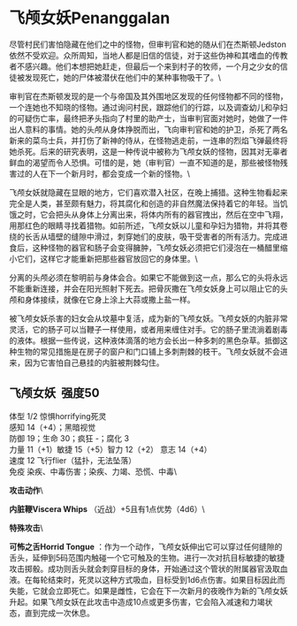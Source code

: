 # 飞颅女妖Penanggalan 

尽管村民们害怕隐藏在他们之中的怪物，但审判官和她的随从们在杰斯顿Jedston依然不受欢迎。众所周知，当地人都是旧信的信徒，对于这些伪神和其嗜血的传教者不感兴趣。他们本想把她赶走，但最后一个来到村子的牧师，一个月之少女的信徒被发现死亡，她的尸体被潜伏在他们中的某种事物吸干了。\

审判官在杰斯顿发现的是一个与帝国及其外围地区发现的任何怪物都不同的怪物，一个连她也不知晓的怪物。通过询问村民，跟踪他们的行踪，以及调查幼儿和孕妇的可疑伤亡率，最终把矛头指向了村里的助产士，当审判官面对她时，她做了一件出人意料的事情。她的头颅从身体挣脱而出，飞向审判官和她的护卫，杀死了两名新来的菜鸟士兵，并打伤了新神的侍从，在怪物逃走前，一连串的烈焰飞弹最终将她杀死。后来的研究表明，这是一种传说中被称为飞颅女妖的怪物，因其对无辜者鲜血的渴望而令人恐惧。可惜的是，她（审判官）一直不知道的是，那些被怪物残害过的人在下一个新月时，都会变成一个新的怪物。\

飞颅女妖就隐藏在显眼的地方，它们喜欢潜入社区，在晚上捕猎。这种生物看起来完全是人类，甚至颇有魅力，将其腐化和创造的非自然魔法保持着它的年轻。当饥饿之时，它会把头从身体上分离出来，将体内所有的器官拽出，然后在空中飞翔，用那红色的眼睛寻找着猎物。如前所述，飞颅女妖以儿童和孕妇为猎物，并将其卷绕的长舌从墙壁的缝隙中滑过，刺穿她们的皮肤，吸干受害者的所有活力。完成进食后，这种怪物的器官和肠子会变得臃肿，飞颅女妖必须把它们浸泡在一桶醋里缩小它们，这样它才能重新把那些器官放回它的身体里。\

分离的头颅必须在黎明前与身体会合。如果它不能做到这一点，那么它的头将永远不能重新连接，并会在阳光照射下死去。把骨灰撒在飞颅女妖身上可以阻止它的头颅和身体接续，就像在它身上涂上大蒜或撒上盐一样。

被飞颅女妖杀害的妇女会从坟墓中复活，成为新的飞颅女妖。飞颅女妖的内脏非常灵活，它的肠子可以当鞭子一样使用，或者用来缠住对手。它的肠子里流淌着剧毒的液体。根据一些传说，这种液体滴落的地方会长出一种多刺的黑色杂草。抵御这种生物的常见措施是在房子的窗户和门口铺上多刺荆棘的枝干。飞颅女妖就不会进来，因为它害怕自己悬挂的内脏被荆棘勾住。

## 飞颅女妖  强度50 

体型 1/2 惊惧horrifying死灵\
感知 14（+4）；黑暗视觉\
防御 19；生命 30；疯狂 -；腐化 3\
力量 11（+1）敏捷 15（+5）智力 12（+2） 意志 14（+4）\
速度 12 飞行flier（猛扑，无法坠落）\
免疫 染疾、中毒伤害；染疾、力竭、恐慌、中毒\

**攻击动作**\

**内脏鞭Viscera Whips** （近战）+5且有1点优势（4d6）\

**特殊攻击**\

**可怖之舌Horrid Tongue**
：作为一个动作，飞颅女妖伸出它可以穿过任何缝隙的舌头，延伸到5码范围内触碰一个它可触及的生物。进行一次对抗目标敏捷的敏捷攻击掷骰。成功则舌头就会刺穿目标的身体，开始通过这个管状的附属器官汲取血液。在每轮结束时，死灵以这种方式吸血，目标受到1d6点伤害。如果目标因此而失能，它就会立即死亡。如果是雌性，它会在下一次新月的夜晚作为新的飞颅女妖升起。如果飞颅女妖在此攻击中造成10点或更多伤害，它会陷入减速和力竭状态，直到完成一次休息。
